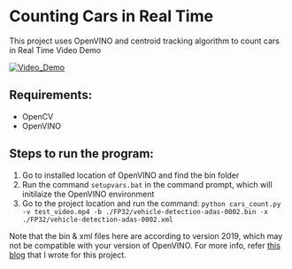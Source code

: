 # Counting Cars in Real Time

This project uses OpenVINO and centroid tracking algorithm to count cars in Real Time
Video Demo


[![Video_Demo](https://img.youtube.com/vi/LXKNNdLjTJ0/0.jpg)](https://www.youtube.com/watch?v=LXKNNdLjTJ0)


## Requirements:

- OpenCV
- OpenVINO

## Steps to run the program:

1. Go to installed location of OpenVINO and find the bin folder
2. Run the command `setupvars.bat` in the command prompt, which will initilaize the OpenVINO environment
3. Go to the project location and run the command: `python cars_count.py -v test_video.mp4 -b ./FP32/vehicle-detection-adas-0002.bin -x ./FP32/vehicle-detection-adas-0002.xml`


Note that the bin & xml files here are according to version 2019, which may not be compatible with your version of OpenVINO.
For more info, refer [this blog](https://www.hackster.io/computervisionpro/counting-cars-in-real-time-1937d7) that I wrote for this project.
